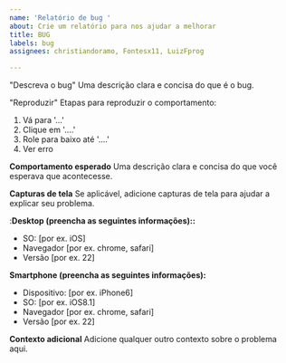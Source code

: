 ```yaml
---
name: 'Relatório de bug '
about: Crie um relatório para nos ajudar a melhorar
title: BUG
labels: bug
assignees: christiandoramo, Fontesx11, LuizFprog

---
```


"Descreva o bug"
Uma descrição clara e concisa do que é o bug.

"Reproduzir"
Etapas para reproduzir o comportamento:

1. Vá para '...'
2. Clique em '....'
3. Role para baixo até '....'
4. Ver erro

**Comportamento esperado**
Uma descrição clara e concisa do que você esperava que acontecesse.

**Capturas de tela**
Se aplicável, adicione capturas de tela para ajudar a explicar seu problema.

:**Desktop (preencha as seguintes informações)::**
 - SO: [por ex. iOS]
 - Navegador [por ex. chrome, safari]
 - Versão [por ex. 22]

**Smartphone (preencha as seguintes informações):**
 - Dispositivo: [por ex. iPhone6]
 - SO: [por ex. iOS8.1]
 - Navegador [por ex. chrome, safari]
 - Versão [por ex. 22]

**Contexto adicional**
Adicione qualquer outro contexto sobre o problema aqui.
